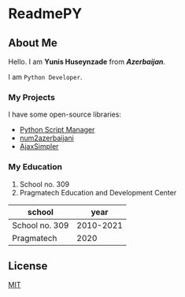 # ReadmePY

## About Me

Hello. I am **Yunis Huseynzade** from ***Azerbaijan***.

I am `Python Developer`.

### My Projects

I have some open-source libraries:

-	[Python Script Manager](https://github.com/yunisdev/python-script-manager)
-	[num2azerbaijani](https://github.com/yunisdev/num2azerbaijani)
-	[AjaxSimpler](https://github.com/yunisdev/AjaxSimpler)

### My Education

1.	School no. 309
2.	Pragmatech Education and Development Center

| school | year |
| ----------- | ----------- |
| School no. 309 | 2010-2021 |
| Pragmatech | 2020 |

## License

[MIT](https://choosealicense.com/licenses/mit/)

